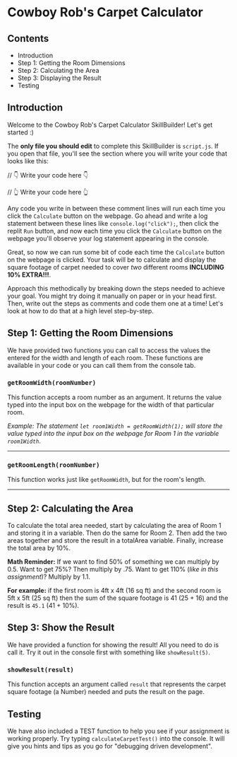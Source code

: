# Cowboy Rob's Carpet Calculator

## Contents

- Introduction
- Step 1: Getting the Room Dimensions
- Step 2: Calculating the Area
- Step 3: Displaying the Result
- Testing

## Introduction

Welcome to the Cowboy Rob's Carpet Calculator SkillBuilder! Let's get started :)

The **only file you should edit** to complete this SkillBuilder is `script.js`. If you open that file, you'll see the section where you will write your code that looks like this:

// 👇 Write your code here 👇

// 👆 Write your code here 👆

Any code you write in between these comment lines will run each time you click the `Calculate` button on the webpage. Go ahead and write a log statement between these lines like `console.log("click");`, then click the replit `Run` button, and now each time you click the `Calculate` button on the webpage you'll observe your log statement appearing in the console.

Great, so now we can run some bit of code each time the `Calculate` button on the webpage is clicked. Your task will be to calculate and display the square footage of carpet needed to cover _two_ different rooms **INCLUDING 10% EXTRA!!!**.

Approach this methodically by breaking down the steps needed to achieve your goal. You might try doing it manually on paper or in your head first. Then, write out the steps as comments and code them one at a time! Let's look at how to do that at a high level step-by-step.

## Step 1: Getting the Room Dimensions

We have provided two functions you can call to access the values the entered for the width and length of each room. These functions are available in your code or you can call them from the console tab.

### `getRoomWidth(roomNumber)`

This function accepts a room number as an argument. It returns the value typed into the input box on the webpage for the width of that particular room.

_Example: The statement _`let room1Width = getRoomWidth(1);`_ will store the value typed into the input box on the webpage for Room 1 in the variable `room1Width`_.

<hr>

### `getRoomLength(roomNumber)`

This function works just like `getRoomWidth`, but for the room's length.

<hr>

## Step 2: Calculating the Area

To calculate the total area needed, start by calculating the area of Room 1 and storing it in a variable. Then do the same for Room 2. Then add the two areas together and store the result in a totalArea variable. Finally, increase the total area by 10%.

**Math Reminder:** If we want to find 50% of something we can multiply by 0.5. Want to get 75%? Then multiply by .75. Want to get 110% (_like in this assignment_)? Multiply by 1.1.

**For example:** if the first room is 4ft x 4ft (16 sq ft) and the second room is 5ft x 5ft (25 sq ft) then the sum of the square footage is 41 (25 + 16) and the result is `45.1` (41 + 10%).

## Step 3: Show the Result

We have provided a function for showing the result! All you need to do is call it. Try it out in the console first with something like `showResult(5)`.

### `showResult(result)`

This function accepts an argument called `result` that represents the carpet square footage (a Number) needed and puts the result on the page.

## Testing

We have also included a TEST function to help you see if your assignment is working properly. Try typing `calculateCarpetTest()` into the console. It will give you hints and tips as you go for "debugging driven development".
